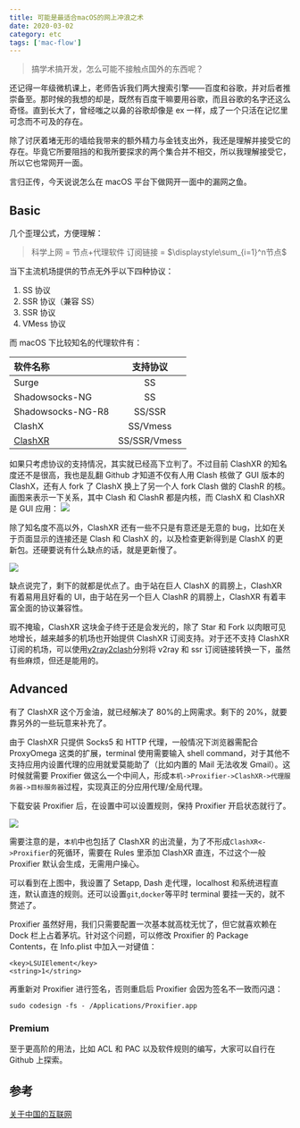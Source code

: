 ```yaml
---
title: 可能是最适合macOS的网上冲浪之术
date: 2020-03-02
category: etc
tags: ['mac-flow']
---
```


> 搞学术搞开发，怎么可能不接触点国外的东西呢？

还记得一年级微机课上，老师告诉我们两大搜索引擎——百度和谷歌，并对后者推崇备至。那时候的我想的却是，既然有百度干嘛要用谷歌，而且谷歌的名字还这么奇怪。直到长大了，曾经嗤之以鼻的谷歌却像是 ex 一样，成了一个只活在记忆里可念而不可及的存在。

除了讨厌着堵无形的墙给我带来的额外精力与金钱支出外，我还是理解并接受它的存在。毕竟它所要阻挡的和我所要探求的两个集合并不相交，所以我理解接受它，所以它也常网开一面。

言归正传，今天说说怎么在 macOS 平台下做网开一面中的漏网之鱼。

## Basic

几个歪理公式，方便理解：

> 科学上网 = 节点+代理软件
> 订阅链接 = $\displaystyle\sum_{i=1}^n节点$

当下主流机场提供的节点无外乎以下四种协议：

1. SS 协议
2. SSR 协议（兼容 SS）
3. SSR 协议
4. VMess 协议

而 macOS 下比较知名的代理软件有：

| 软件名称                                              |   支持协议   |
| :---------------------------------------------------- | :----------: |
| Surge                                                 |      SS      |
| Shadowsocks-NG                                        |      SS      |
| Shadowsocks-NG-R8                                     |    SS/SSR    |
| ClashX                                                |   SS/Vmess   |
| [ClashXR](https://github.com/WhoJave/clashX/releases) | SS/SSR/Vmess |

如果只考虑协议的支持情况，其实就已经高下立判了。不过目前 ClashXR 的知名度还不是很高，我也是乱翻 Github 才知道不仅有人用 Clash 核做了 GUI 版本的 ClashX，还有人 fork 了 ClashX 换上了另一个人 fork Clash 做的 ClashR 的核。画图来表示一下关系，其中 Clash 和 ClashR 都是内核，而 ClashX 和 ClashXR 是 GUI 应用：
![](https://pic.rhinoc.top/mweb/15830741698612.jpg)

除了知名度不高以外，ClashXR 还有一些不只是有意还是无意的 bug，比如在关于页面显示的连接还是 Clash 和 ClashX 的，以及检查更新得到是 ClashX 的更新包。还硬要说有什么缺点的话，就是更新慢了。

![](https://pic.rhinoc.top/mweb/15830745239304.jpg)

缺点说完了，剩下的就都是优点了。由于站在巨人 ClashX 的肩膀上，ClashXR 有着易用且好看的 UI，由于站在另一个巨人 ClashR 的肩膀上，ClashXR 有着丰富全面的协议兼容性。

瑕不掩瑜，ClashXR 这块金子终于还是会发光的，除了 Star 和 Fork 以肉眼可见地增长，越来越多的机场也开始提供 ClashXR 订阅支持。对于还不支持 ClashXR 订阅的机场，可以使用[v2ray2clash](https://github.com/ne1llee/v2ray2clash)分别将 v2ray 和 ssr 订阅链接转换一下，虽然有些麻烦，但还是能用的。

## Advanced

有了 ClashXR 这个万金油，就已经解决了 80%的上网需求。剩下的 20%，就要靠另外的一些玩意来补充了。

由于 ClashXR 只提供 Socks5 和 HTTP 代理，一般情况下浏览器需配合 ProxyOmega 这类的扩展，terminal 使用需要输入 shell command，对于其他不支持应用内设置代理的应用就爱莫能助了（比如内置的 Mail 无法收发 Gmail）。这时候就需要 Proxifier 做这么一个中间人，形成`本机->Proxifier->ClashXR->代理服务器->目标服务器`过程，实现真正的分应用代理/全局代理。

下载安装 Proxifier 后，在设置中可以设置规则，保持 Proxifier 开启状态就行了。

![](https://pic.rhinoc.top/mweb/15830760144511.jpg)

需要注意的是，`本机`中也包括了 ClashXR 的出流量，为了不形成`ClashXR<->Proxifier`的死循环，需要在 Rules 里添加 ClashXR 直连，不过这个一般 Proxifier 默认会生成，无需用户操心。

可以看到在上图中，我设置了 Setapp, Dash 走代理，localhost 和系统进程直连，默认直连的规则。还可以设置`git`,`docker`等平时 terminal 要挂一天的，就不赘述了。

Proxifier 虽然好用，我们只需要配置一次基本就高枕无忧了，但它就喜欢赖在 Dock 栏上占着茅坑。针对这个问题，可以修改 Proxifier 的 Package Contents，在 Info.plist 中加入一对键值：

```
<key>LSUIElement</key>
<string>1</string>
```

再重新对 Proxifier 进行签名，否则重启后 Proxifier 会因为签名不一致而闪退：

```
sudo codesign -fs - /Applications/Proxifier.app
```

### Premium

至于更高阶的用法，比如 ACL 和 PAC 以及软件规则的编写，大家可以自行在 Github 上探索。

## 参考

[关于中国的互联网](https://github.com/ACL4SSR/ACL4SSR/wiki/%E5%85%B3%E4%BA%8E%E4%B8%AD%E5%9B%BD%E7%9A%84%E4%BA%92%E8%81%94%E7%BD%91)
